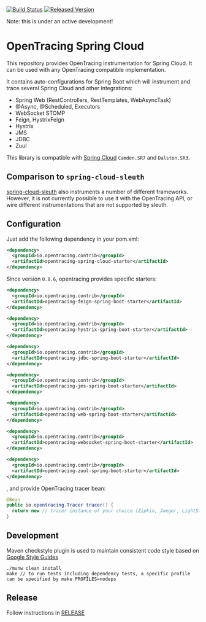 [![Build Status][ci-img]][ci] [![Released Version][maven-img]][maven]

Note: this is under an active development!

# OpenTracing Spring Cloud
This repository provides OpenTracing instrumentation for Spring Cloud. It can be used with any OpenTracing
compatible implementation.

It contains auto-configurations for Spring Boot which will instrument and trace several Spring Cloud and other integrations:
* Spring Web (RestControllers, RestTemplates, WebAsyncTask)
* @Async, @Scheduled, Executors
* WebSocket STOMP
* Feign, HystrixFeign
* Hystrix
* JMS
* JDBC
* Zuul

This library is compatible with [Spring Cloud](http://projects.spring.io/spring-cloud/) `Camden.SR7` and `Dalston.SR3`.

## Comparison to `spring-cloud-sleuth`
[spring-cloud-sleuth](https://github.com/spring-cloud/spring-cloud-sleuth) also instruments 
a number of different frameworks. However, it is not currently possible to use it with the OpenTracing API, or
wire different instrumentations that are not supported by sleuth.

## Configuration
Just add the following dependency in your pom.xml:
```xml
<dependency>
  <groupId>io.opentracing.contrib</groupId>
  <artifactId>opentracing-spring-cloud-starter</artifactId>
</dependency>
```

Since version `0.0.6`, opentracing provides specific starters:
```xml
<dependency>
  <groupId>io.opentracing.contrib</groupId>
  <artifactId>opentracing-feign-spring-boot-starter</artifactId>
</dependency>
```

```xml
<dependency>
  <groupId>io.opentracing.contrib</groupId>
  <artifactId>opentracing-hystrix-spring-boot-starter</artifactId>
</dependency>
```

```xml
<dependency>
  <groupId>io.opentracing.contrib</groupId>
  <artifactId>opentracing-jdbc-spring-boot-starter</artifactId>
</dependency>
```

```xml
<dependency>
  <groupId>io.opentracing.contrib</groupId>
  <artifactId>opentracing-jms-spring-boot-starter</artifactId>
</dependency>
```

```xml
<dependency>
  <groupId>io.opentracing.contrib</groupId>
  <artifactId>opentracing-web-spring-boot-starter</artifactId>
</dependency>
```

```xml
<dependency>
  <groupId>io.opentracing.contrib</groupId>
  <artifactId>opentracing-websocket-spring-boot-starter</artifactId>
</dependency>
```

```xml
<dependency>
  <groupId>io.opentracing.contrib</groupId>
  <artifactId>opentracing-zuul-spring-boot-starter</artifactId>
</dependency>
```

, and provide OpenTracing tracer bean:
```java
@Bean
public io.opentracing.Tracer tracer() {
  return new // tracer instance of your choice (Zipkin, Jaeger, LightStep)
}
```

## Development
Maven checkstyle plugin is used to maintain consistent code style based on [Google Style Guides](https://github.com/google/styleguide)

```shell
./mvnw clean install
make // to run tests including dependency tests, a specific profile can be specified by make PROFILES=nodeps
```

## Release
Follow instructions in [RELEASE](RELEASE.md)

   [ci-img]: https://travis-ci.org/opentracing-contrib/java-spring-cloud.svg?branch=master
   [ci]: https://travis-ci.org/opentracing-contrib/java-spring-cloud
   [maven-img]: https://img.shields.io/maven-central/v/io.opentracing.contrib/opentracing-spring-cloud.svg?maxAge=2592000
   [maven]: http://search.maven.org/#search%7Cga%7C1%7Copentracing-spring-cloud
